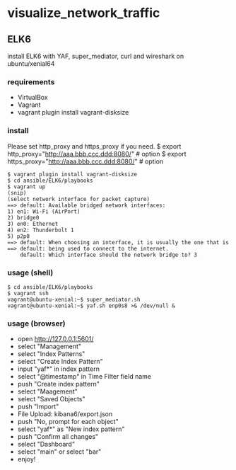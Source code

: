 # visualize_network_traffic
## ELK6
install ELK6 with YAF, super_mediator, curl and wireshark on ubuntu/xenial64

### requirements
* VirtualBox
* Vagrant
* vagrant plugin install vagrant-disksize

### install
Please set http_proxy and https_proxy if you need.
    $ export http_proxy="http://aaa.bbb.ccc.ddd:8080/" # option
    $ export https_proxy="http://aaa.bbb.ccc.ddd:8080/" # option 

    $ vagrant plugin install vagrant-disksize
    $ cd ansible/ELK6/playbooks
    $ vagrant up
    (snip)
    (select network interface for packet capture)
    ==> default: Available bridged network interfaces:
    1) en1: Wi-Fi (AirPort)
    2) bridge0
    3) en0: Ethernet
    4) en2: Thunderbolt 1
    5) p2p0
    ==> default: When choosing an interface, it is usually the one that is
    ==> default: being used to connect to the internet.
        default: Which interface should the network bridge to? 3

### usage (shell)
    $ cd ansible/ELK6/playbooks
    $ vagrant ssh
    vagrant@ubuntu-xenial:~$ super_mediator.sh
    vagrant@ubuntu-xenial:~$ yaf.sh enp0s8 >& /dev/null &

### usage (browser)
- open http://127.0.0.1:5601/
- select "Management"
- select "Index Patterns"
- select "Create Index Pattern"
- input "yaf*" in index pattern
- select "@timestamp" in Time Filter field name
- push "Create index pattern"
- select "Maagement"
- select "Saved Objects"
- push "Import"
- File Upload: kibana6/export.json
- push "No, prompt for each object"
- select "yaf*" as "New index pattern"
- push "Confirm all changes"
- select "Dashboard"
- select "main" or select "bar"
- enjoy!
